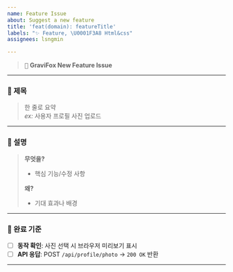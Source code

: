 ```yaml
---
name: Feature Issue
about: Suggest a new feature
title: 'feat(domain): featureTitle'
labels: "✨ Feature, \U0001F3A8 Html&css"
assignees: lsngmin

---
```


> <kbd>🚀</kbd> **GraviFox New Feature Issue**

---

### 🔖 제목
> 한 줄로 요약  
> *ex:* 사용자 프로필 사진 업로드

---

### 📝 설명
> **무엇을?**  
> - 핵심 기능/수정 사항  
>
> **왜?**  
> - 기대 효과나 배경

---

### 🎯 완료 기준
- [ ] **동작 확인**: 사진 선택 시 브라우저 미리보기 표시  
- [ ] **API 응답**: POST `/api/profile/photo` → `200 OK` 반환  

---
